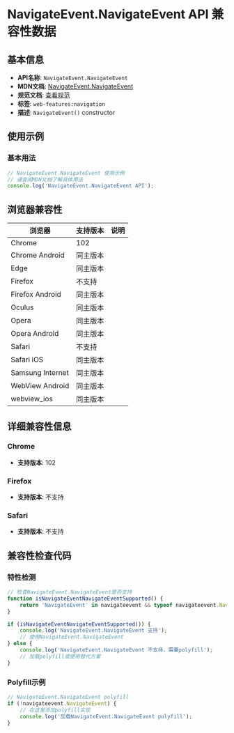 # NavigateEvent.NavigateEvent API 兼容性数据

## 基本信息

- **API名称**: `NavigateEvent.NavigateEvent`
- **MDN文档**: [NavigateEvent.NavigateEvent](https://developer.mozilla.org/docs/Web/API/NavigateEvent/NavigateEvent)
- **规范文档**: [查看规范](https://html.spec.whatwg.org/multipage/nav-history-apis.html#the-navigateevent-interface)
- **标签**: `web-features:navigation`
- **描述**: `NavigateEvent()` constructor

## 使用示例

### 基本用法

```javascript
// NavigateEvent.NavigateEvent 使用示例
// 请查阅MDN文档了解具体用法
console.log('NavigateEvent.NavigateEvent API');
```

## 浏览器兼容性

| 浏览器 | 支持版本 | 说明 |
|--------|----------|------|
| Chrome | 102 |  |
| Chrome Android | 同主版本 |  |
| Edge | 同主版本 |  |
| Firefox | 不支持 |  |
| Firefox Android | 同主版本 |  |
| Oculus | 同主版本 |  |
| Opera | 同主版本 |  |
| Opera Android | 同主版本 |  |
| Safari | 不支持 |  |
| Safari iOS | 同主版本 |  |
| Samsung Internet | 同主版本 |  |
| WebView Android | 同主版本 |  |
| webview_ios | 同主版本 |  |

## 详细兼容性信息

### Chrome

- **支持版本**: 102

### Firefox

- **支持版本**: 不支持

### Safari

- **支持版本**: 不支持

## 兼容性检查代码

### 特性检测

```javascript
// 检查NavigateEvent.NavigateEvent是否支持
function isNavigateEventNavigateEventSupported() {
    return 'NavigateEvent' in navigateevent && typeof navigateevent.NavigateEvent === 'function';
}

if (isNavigateEventNavigateEventSupported()) {
    console.log('NavigateEvent.NavigateEvent 支持');
    // 使用NavigateEvent.NavigateEvent
} else {
    console.log('NavigateEvent.NavigateEvent 不支持，需要polyfill');
    // 加载polyfill或使用替代方案
}
```

### Polyfill示例

```javascript
// NavigateEvent.NavigateEvent polyfill
if (!navigateevent.NavigateEvent) {
    // 在这里添加polyfill实现
    console.log('加载NavigateEvent.NavigateEvent polyfill');
}
```

